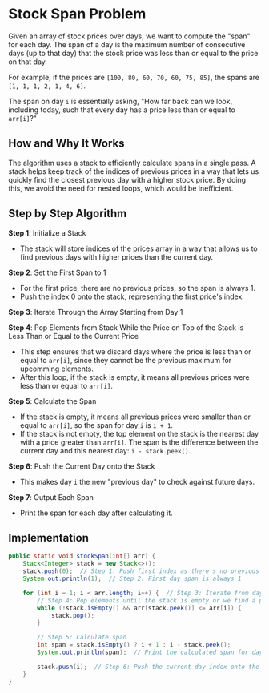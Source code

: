 # Stock Span Problem

Given an array of stock prices over days, we want to compute the "span" for each day. The span of a day is the maximum number of consecutive days (up to that day) that the stock price was less than or equal to the price on that day.

For example, if the prices are `[100, 80, 60, 70, 60, 75, 85]`, the spans are `[1, 1, 1, 2, 1, 4, 6]`.

The span on day `i` is essentially asking, "How far back can we look, including today, such that every day has a price less than or equal to `arr[i]`?"

## How and Why It Works

The algorithm uses a stack to efficiently calculate spans in a single pass. A stack helps keep track of the indices of previous prices in a way that lets us quickly find the closest previous day with a higher stock price. By doing this, we avoid the need for nested loops, which would be inefficient.

## Step by Step Algorithm

**Step 1**: Initialize a Stack

- The stack will store indices of the prices array in a way that allows us to find previous days with higher prices than the current day.

**Step 2**: Set the First Span to 1

- For the first price, there are no previous prices, so the span is always 1.
- Push the index 0 onto the stack, representing the first price's index.

**Step 3**: Iterate Through the Array Starting from Day 1

**Step 4**: Pop Elements from Stack While the Price on Top of the Stack is Less Than or Equal to the Current Price

- This step ensures that we discard days where the price is less than or equal to `arr[i]`, since they cannot be the previous maximum for upcomming elements.
- After this loop, if the stack is empty, it means all previous prices were less than or equal to `arr[i]`.

**Step 5**: Calculate the Span

- If the stack is empty, it means all previous prices were smaller than or equal to `arr[i]`, so the span for day `i` is `i + 1`.
- If the stack is not empty, the top element on the stack is the nearest day with a price greater than `arr[i]`. The span is the difference between the current day and this nearest day: `i - stack.peek()`.

**Step 6**: Push the Current Day onto the Stack

- This makes day `i` the new "previous day" to check against future days.

**Step 7**: Output Each Span

- Print the span for each day after calculating it.

## Implementation

```java
public static void stockSpan(int[] arr) {
    Stack<Integer> stack = new Stack<>();
    stack.push(0);  // Step 1: Push first index as there's no previous day
    System.out.println(1);  // Step 2: First day span is always 1

    for (int i = 1; i < arr.length; i++) {  // Step 3: Iterate from day 1 to end
        // Step 4: Pop elements until the stack is empty or we find a price greater than arr[i]
        while (!stack.isEmpty() && arr[stack.peek()] <= arr[i]) {
            stack.pop();
        }

        // Step 5: Calculate span
        int span = stack.isEmpty() ? i + 1 : i - stack.peek();
        System.out.println(span);  // Print the calculated span for day i

        stack.push(i);  // Step 6: Push the current day index onto the stack
    }
}
```
